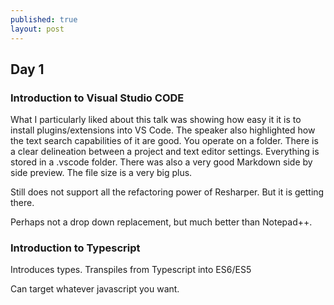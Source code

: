 ```yaml
---
published: true
layout: post
---
```

## Day 1

### Introduction to Visual Studio CODE

What I particularly liked about this talk was showing how easy it it is to install plugins/extensions into VS Code. The speaker also highlighted how the text search capabilities of it are good. You operate on a folder. There is a clear delineation between a project and text editor settings. Everything is stored in a .vscode folder. There was also a very good Markdown side by side preview. The file size is a very big plus.

Still does not support all the refactoring power of Resharper. But it is getting there.

Perhaps not a drop down replacement, but much better than Notepad++. 

### Introduction to Typescript

Introduces types.
Transpiles from Typescript into ES6/ES5

Can target whatever javascript you want.
